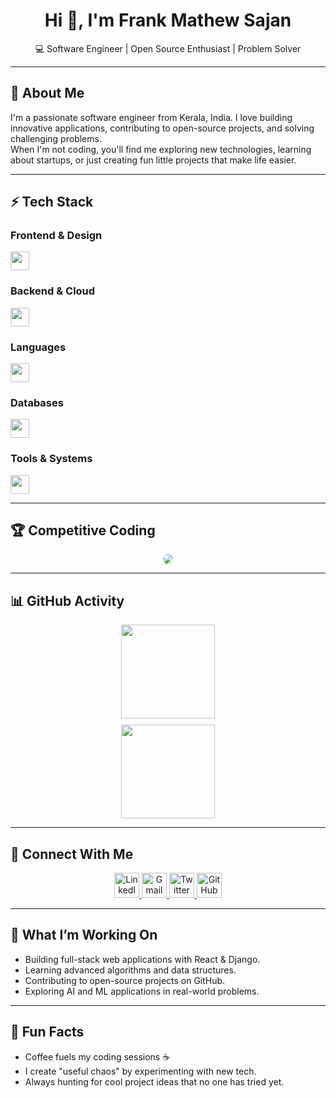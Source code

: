 <h1 align="center">Hi 👋, I'm Frank Mathew Sajan</h1>
<p align="center">💻 Software Engineer | Open Source Enthusiast | Problem Solver</p>

---

## 🌟 About Me
I'm a passionate software engineer from Kerala, India. I love building innovative applications, contributing to open-source projects, and solving challenging problems.  
When I'm not coding, you'll find me exploring new technologies, learning about startups, or just creating fun little projects that make life easier.

---

## ⚡ Tech Stack

### Frontend & Design
<img src="https://skillicons.dev/icons?i=html,css,js,react,nextjs,tailwindcss,figma" height="30" />

### Backend & Cloud
<img src="https://skillicons.dev/icons?i=django,express,nodejs&theme=dark" height="30" />

### Languages
<img src="https://skillicons.dev/icons?i=python,cs,c,cpp" height="30" />

### Databases
<img src="https://skillicons.dev/icons?i=mysql,mongodb,postgresql&theme=dark" height="30" />

### Tools & Systems
<img src="https://skillicons.dev/icons?i=git,github,bash,vscode,linux,windows&theme=dark" height="30" />

---

## 🏆 Competitive Coding
<div align="center">
  <img src="https://leetcard.jacoblin.cool/frankmathewsajan?theme=radical&extension=activity" style="max-width:100%; height:auto; border-radius: 15px;" />
</div>

---

## 📊 GitHub Activity
<div align="center">
  <img src="https://github-readme-activity-graph.vercel.app/graph?username=frankmathewsajan&theme=radical&area=true&hide_border=true" height="150" />
</div>

<div align="center" style="margin-top:10px;">
  <img src="https://github-readme-stats.vercel.app/api/top-langs?username=frankmathewsajan&layout=compact&langs_count=6&theme=radical" height="150" />
</div>

---

## 🔗 Connect With Me
<div align="center">
  <a href="https://www.linkedin.com/in/frankmathewsajan/" target="_blank">
    <img src="https://cdn.jsdelivr.net/gh/simple-icons/simple-icons/icons/linkedin.svg" width="40" height="40" alt="LinkedIn" />
  </a>
  <a href="mailto:frankmathewsajan@gmail.com" target="_blank">
    <img src="https://cdn.jsdelivr.net/gh/simple-icons/simple-icons/icons/gmail.svg" width="40" height="40" alt="Gmail" />
  </a>
  <a href="https://twitter.com/frankmathewsajan" target="_blank">
    <img src="https://cdn.jsdelivr.net/gh/simple-icons/simple-icons/icons/twitter.svg" width="40" height="40" alt="Twitter" />
  </a>
  <a href="https://github.com/frankmathewsajan" target="_blank">
    <img src="https://cdn.jsdelivr.net/gh/simple-icons/simple-icons/icons/github.svg" width="40" height="40" alt="GitHub" />
  </a>
</div>

---

## 🚀 What I’m Working On
- Building full-stack web applications with React & Django.
- Learning advanced algorithms and data structures.
- Contributing to open-source projects on GitHub.
- Exploring AI and ML applications in real-world problems.

---

## 🎯 Fun Facts
- Coffee fuels my coding sessions ☕  
- I create "useful chaos" by experimenting with new tech.  
- Always hunting for cool project ideas that no one has tried yet.
